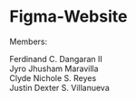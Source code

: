 # Figma-Website

Members:

Ferdinand C. Dangaran II <br>
Jyro Jhusham Maravilla <br>
Clyde Nichole S. Reyes <br>
Justin Dexter S. Villanueva <br>
